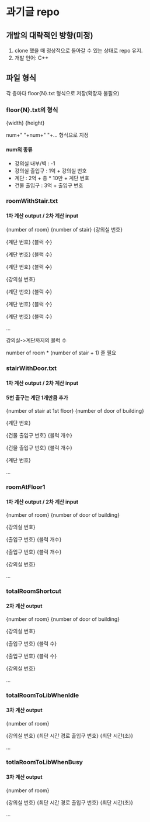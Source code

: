 # 과기글 repo

## 개발의 대략적인 방향(미정)
1. clone 했을 때 정상적으로 돌아갈 수 있는 상태로 repo 유지.
2. 개발 언어: C++

## 파일 형식
각 층마다 floor{N}.txt 형식으로 저장(확장자 불필요)
### floor{N}.txt의 형식
{width} {height}

num+" "+num+" "+... 형식으로 지정
#### num의 종류
* 강의실 내부/벽 : -1
* 강의실 출입구 : 1억 + 강의실 번호
* 계단 : 2억 + 층 * 10만 + 계단 번호
* 건물 출입구 : 3억 + 출입구 번호

### roomWithStair.txt
#### 1차 계산 output / 2차 계산 input

{number of room} {number of stair}
{강의실 번호}

{계단 번호} {블럭 수}

{계단 번호} {블럭 수}

{계단 번호} {블럭 수}

{강의실 번호}

{계단 번호} {블럭 수}

{계단 번호} {블럭 수}

{계단 번호} {블럭 수}

...

강의실->계단까지의 블럭 수

number of room * (number of stair + 1) 줄 필요

### stairWithDoor.txt
#### 1차 계산 output / 2차 계산 input
#### 5번 출구는 계단 1개만큼 추가

{number of stair at 1st floor} {number of door of building}

{계단 번호}

{건물 출입구 번호} {블럭 개수}

{건물 출입구 번호} {블럭 개수}

{계단 번호}

...

### roomAtFloor1
#### 1차 계산 output / 2차 계산 input

{number of room} {number of door of building}

{강의실 번호}

{출입구 번호} {블럭 개수}

{출입구 번호} {블럭 개수}

{강의실 번호}

...

### totalRoomShortcut
#### 2차 계산 output

{number of room} {number of door of building}

{강의실 번호}

{출입구 번호} {블럭 수}

{출입구 번호} {블럭 수}

{강의실 번호}

...

### totalRoomToLibWhenIdle
#### 3차 계산 output

{number of room}

{강의실 번호} {최단 시간 경로 출입구 번호} {최단 시간(초)}

...

### totlaRoomToLibWhenBusy
#### 3차 계산 output

{number of room}

{강의실 번호} {최단 시간 경로 출입구 번호} {최단 시간(초)}

...
